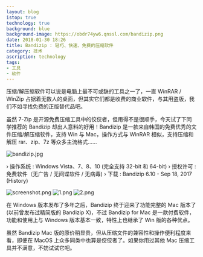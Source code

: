 ```yaml
---
layout: blog
istop: true
technology: true
background: blue
background-image: https://obdr74yw6.qnssl.com/bandizip.png
date: 2018-01-30 18:26
title: Bandizip : 轻巧、快速、免费的压缩软件
category: 技术
ascription: technology
tags:
- 工具
- 软件
---
```


压缩/解压缩软件可以说是电脑上最不可或缺的工具之一了，一直 WinRAR / WinZip 占据着无数人的桌面，但其实它们都是收费的商业软件，与其用盗版，我们不如寻找免费的正版替代品吧。  

虽然 7-Zip 是开源免费压缩工具中的佼佼者，但用得不是很顺手，今天试了下同学推荐的 Bandizip 却出人意料的好用！Bandizip 是一款来自韩国的免费优秀的文件压缩/解压缩软件，支持 Win 与 Mac，操作方式与 WinRAR 相似，支持压缩和解压 rar、zip、7z 等众多主流格式……  

![bandizip.jpg][1]

› 操作系统 : Windows Vista、7、8、10 (完全支持 32-bit 和 64-bit)
› 授权许可 : 免费软件（无广告 / 无间谍软件 / 无病毒)
› 下载 : Bandizip 6.10 - Sep 18, 2017 (History)

![screenshot.png](https://i.loli.net/2018/01/30/5a70479909136.png)
![1.png](https://i.loli.net/2018/01/30/5a70480134300.png)
![2.png](https://i.loli.net/2018/01/30/5a7048013fac3.png)

在 Windows 版本发布了多年之后，Bandizip 终于迎来了功能完整的 Mac 版本了 (以前曾发布过精简版的 Bandizip X)，不过 Bandizip for Mac 是一款付费软件，功能和使用上与 Windows 版本基本一致，特性上也继承了 Win 版的各种优点。

虽然 Bandizip Mac 版的原价稍显贵，但从压缩文件的兼容性和操作便利程度来看，即便在 MacOS 上众多同类中也算是佼佼者了。如果你用过其他 Mac 压缩工具并不满意，不妨试试它吧。

  [1]: https://obdr74yw6.qnssl.com/bandizip.png